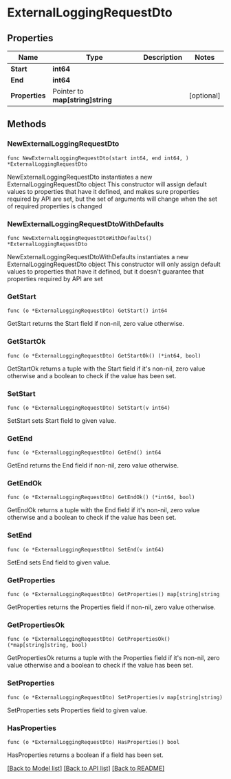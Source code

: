 # ExternalLoggingRequestDto

## Properties

Name | Type | Description | Notes
------------ | ------------- | ------------- | -------------
**Start** | **int64** |  | 
**End** | **int64** |  | 
**Properties** | Pointer to **map[string]string** |  | [optional] 

## Methods

### NewExternalLoggingRequestDto

`func NewExternalLoggingRequestDto(start int64, end int64, ) *ExternalLoggingRequestDto`

NewExternalLoggingRequestDto instantiates a new ExternalLoggingRequestDto object
This constructor will assign default values to properties that have it defined,
and makes sure properties required by API are set, but the set of arguments
will change when the set of required properties is changed

### NewExternalLoggingRequestDtoWithDefaults

`func NewExternalLoggingRequestDtoWithDefaults() *ExternalLoggingRequestDto`

NewExternalLoggingRequestDtoWithDefaults instantiates a new ExternalLoggingRequestDto object
This constructor will only assign default values to properties that have it defined,
but it doesn't guarantee that properties required by API are set

### GetStart

`func (o *ExternalLoggingRequestDto) GetStart() int64`

GetStart returns the Start field if non-nil, zero value otherwise.

### GetStartOk

`func (o *ExternalLoggingRequestDto) GetStartOk() (*int64, bool)`

GetStartOk returns a tuple with the Start field if it's non-nil, zero value otherwise
and a boolean to check if the value has been set.

### SetStart

`func (o *ExternalLoggingRequestDto) SetStart(v int64)`

SetStart sets Start field to given value.


### GetEnd

`func (o *ExternalLoggingRequestDto) GetEnd() int64`

GetEnd returns the End field if non-nil, zero value otherwise.

### GetEndOk

`func (o *ExternalLoggingRequestDto) GetEndOk() (*int64, bool)`

GetEndOk returns a tuple with the End field if it's non-nil, zero value otherwise
and a boolean to check if the value has been set.

### SetEnd

`func (o *ExternalLoggingRequestDto) SetEnd(v int64)`

SetEnd sets End field to given value.


### GetProperties

`func (o *ExternalLoggingRequestDto) GetProperties() map[string]string`

GetProperties returns the Properties field if non-nil, zero value otherwise.

### GetPropertiesOk

`func (o *ExternalLoggingRequestDto) GetPropertiesOk() (*map[string]string, bool)`

GetPropertiesOk returns a tuple with the Properties field if it's non-nil, zero value otherwise
and a boolean to check if the value has been set.

### SetProperties

`func (o *ExternalLoggingRequestDto) SetProperties(v map[string]string)`

SetProperties sets Properties field to given value.

### HasProperties

`func (o *ExternalLoggingRequestDto) HasProperties() bool`

HasProperties returns a boolean if a field has been set.


[[Back to Model list]](../README.md#documentation-for-models) [[Back to API list]](../README.md#documentation-for-api-endpoints) [[Back to README]](../README.md)


